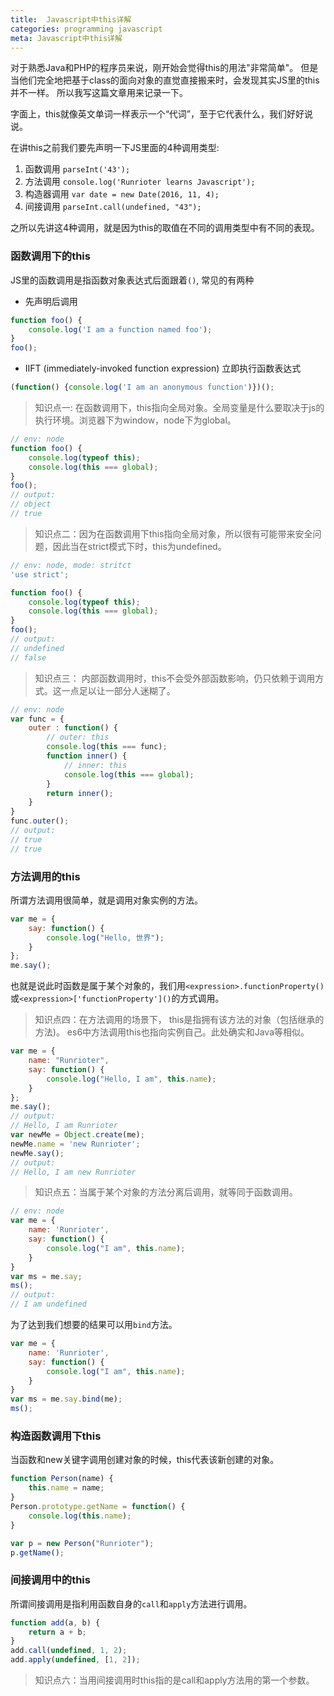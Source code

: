 ```yaml
---
title:  Javascript中this详解
categories: programming javascript
meta: Javascript中this详解
---
```


对于熟悉Java和PHP的程序员来说，刚开始会觉得this的用法"非常简单"。
但是当他们完全地把基于class的面向对象的直觉直接搬来时，会发现其实JS里的this并不一样。
所以我写这篇文章用来记录一下。

字面上，this就像英文单词一样表示一个“代词”，至于它代表什么，我们好好说说。

在讲this之前我们要先声明一下JS里面的4种调用类型:

1. 函数调用 `parseInt('43');`
2. 方法调用 `console.log('Runrioter learns Javascript');`
3. 构造器调用 `var date = new Date(2016, 11, 4);`
4. 间接调用 `parseInt.call(undefined, "43");`

之所以先讲这4种调用，就是因为this的取值在不同的调用类型中有不同的表现。

### 函数调用下的this
JS里的函数调用是指函数对象表达式后面跟着`()`, 常见的有两种

- 先声明后调用

```javascript
function foo() {
    console.log('I am a function named foo');
}
foo();
```

- IIFT (immediately-invoked function expression) 立即执行函数表达式

```javascript
(function() {console.log('I am an anonymous function')})();
```

> 知识点一: 在函数调用下，this指向全局对象。全局变量是什么要取决于js的执行环境。浏览器下为window，node下为global。

```javascript
// env: node
function foo() {
    console.log(typeof this);
    console.log(this === global);
}
foo();
// output:
// object
// true
```

> 知识点二：因为在函数调用下this指向全局对象，所以很有可能带来安全问题，因此当在strict模式下时，this为undefined。

```javascript
// env: node, mode: stritct
'use strict';

function foo() {
    console.log(typeof this);
    console.log(this === global);
}
foo();
// output:
// undefined
// false
```

> 知识点三： 内部函数调用时，this不会受外部函数影响，仍只依赖于调用方式。这一点足以让一部分人迷糊了。

```javascript
// env: node
var func = {
    outer : function() {
        // outer: this
        console.log(this === func);
        function inner() {
            // inner: this
            console.log(this === global);
        }
        return inner();
    }
}
func.outer();
// output:
// true
// true
```

### 方法调用的this

所谓方法调用很简单，就是调用对象实例的方法。

```javascript
var me = {
    say: function() {
        console.log("Hello, 世界");
    }
};
me.say();
```

也就是说此时函数是属于某个对象的，我们用`<expression>.functionProperty()`或`<expression>['functionProperty']()`的方式调用。

> 知识点四：在方法调用的场景下， this是指拥有该方法的对象（包括继承的方法)。 es6中方法调用this也指向实例自己。此处确实和Java等相似。

```javascript
var me = {
    name: "Runrioter",
    say: function() {
        console.log("Hello, I am", this.name);
    }
};
me.say();
// output:
// Hello, I am Runrioter
var newMe = Object.create(me);
newMe.name = 'new Runrioter';
newMe.say();
// output:
// Hello, I am new Runrioter
```

> 知识点五：当属于某个对象的方法分离后调用，就等同于函数调用。

```javascript
// env: node
var me = {
    name: 'Runrioter',
    say: function() {
        console.log("I am", this.name);
    }
}
var ms = me.say;
ms();
// output:
// I am undefined
```
为了达到我们想要的结果可以用`bind`方法。

```javascript
var me = {
    name: 'Runrioter',
    say: function() {
        console.log("I am", this.name);
    }
}
var ms = me.say.bind(me);
ms();
```

### 构造函数调用下this

当函数和new关键字调用创建对象的时候，this代表该新创建的对象。

```javascript
function Person(name) {
    this.name = name;
}
Person.prototype.getName = function() {
    console.log(this.name);
}

var p = new Person("Runrioter");
p.getName();
```

### 间接调用中的this

所谓间接调用是指利用函数自身的`call`和`apply`方法进行调用。

```javascript
function add(a, b) {
    return a + b;
}
add.call(undefined, 1, 2);
add.apply(undefined, [1, 2]);
```

> 知识点六：当用间接调用时this指的是call和apply方法用的第一个参数。

